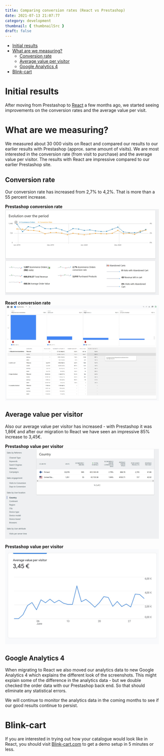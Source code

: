 ```yaml
---
title: Comparing conversion rates (React vs Prestashop)
date: 2021-07-13 21:07:77
category: development
thumbnail: { thumbnailSrc }
draft: false
---
```


- [Initial results](#initial-results)
- [What are we measuring?](#what-are-we-measuring)
  - [Conversion rate](#conversion-rate)
  - [Average value per visitor](#average-value-per-visitor)
  - [Google Analytics 4](#google-analytics-4)
- [Blink-cart](#blink-cart)

# Initial results

After moving from Prestashop to <a href="https://blink-cart.com" target="_blank">React</a> a few months ago, we started seeing improvements on the conversion rates and the average value per visit.

# What are we measuring?

We measured about 30 000 visits on React and compared our results to our earlier results with Prestashop (approx. same amount of visits). We are most interested in the conversion rate (from visit to purchase) and the average value per visitor. The results with React are impressive compared to our earlier Prestashop site.

## Conversion rate

Our conversion rate has increased from 2,7% to 4,2%. That is more than a 55 percent increase.

**Prestashop conversion rate**
![](./images/analytics-prestashop.jpg)

**React conversion rate**
![](./images/analytics-react.jpg)

## Average value per visitor

Also our average value per visitor has increased - with Prestashop it was 1,86€ and after our migration to React we have seen an impressive 85% increase to 3,45€.

**Prestashop value per visitor**
![](./images/aov-prestashop.jpg)

**Prestashop value per visitor**
![](./images/aov-react.jpg)

## Google Analytics 4

When migrating to React we also moved our analytics data to new Google Analytics 4 which explains the different look of the screenshots.
This might explain some of the difference in the analytics data - but we double checked the order data with our Prestashop back end. So that should eliminate any statistical errors.

We will continue to monitor the analytics data in the coming months to see if our good results continue to persist.

# Blink-cart

If you are interested in trying out how your catalogue would look like in React, you should visit <a href="https://blink-cart.com" target="_blank">Blink-cart.com</a> to get a demo setup in 5 minutes or less.
